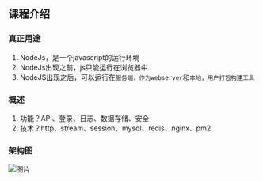 ## 课程介绍

### 真正用途
1. NodeJs，是一个javascript的运行环境
2. NodeJs出现之前，js只能运行在浏览器中
3. NodeJS出现之后，可以运行在`服务端，作为webserver`和`本地，用户打包构建工具`

### 概述

1. 功能？API、登录、日志、数据存储、安全
2. 技术？http、stream、session、mysql、redis、nginx、pm2

### 架构图

![图片](../imgs/10.png)

